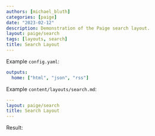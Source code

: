 ```yaml
---
authors: [michael_bluth]
categories: [paige]
date: "2023-02-12"
description: Demonstration of the Paige search layout.
layout: paige/search
tags: [layouts, search]
title: Search Layout
---
```



Example `config.yaml`:

```yaml
outputs:
  home: ["html", "json", "rss"]
```

Example `content/layouts/search.md`:

```yaml
---
layout: paige/search
title: Search Layout
---
```

Result:
